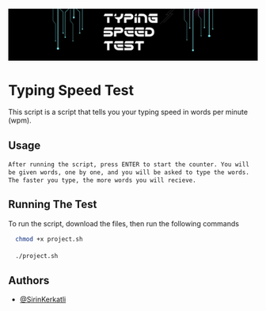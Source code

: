 
![Logo](https://github.com/chaaban/IT403/blob/main/project/sirin.kerkatli/photo.jpg)


# Typing Speed Test

This script is a script that tells you your typing speed in words per minute (wpm).


## Usage

```
After running the script, press ENTER to start the counter. You will be given words, one by one, and you will be asked to type the words. The faster you type, the more words you will recieve.
```


## Running The Test

To run the script, download the files, then run the following commands

```bash
  chmod +x project.sh

  ./project.sh
```


## Authors

- [@SirinKerkatli](https://www.github.com/SirinKerkatli)

